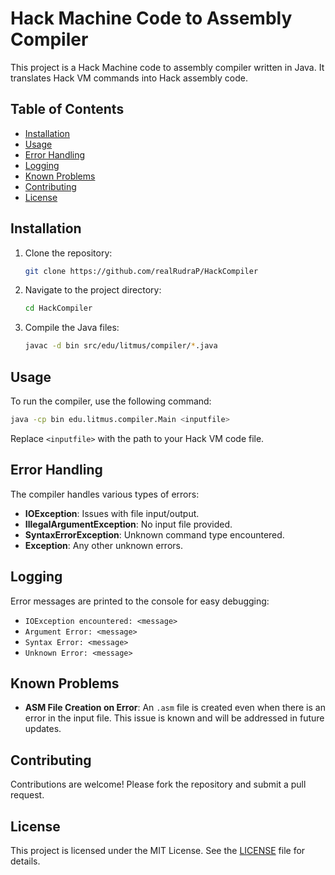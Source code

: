 # Hack Machine Code to Assembly Compiler

This project is a Hack Machine code to assembly compiler written in Java. It translates Hack VM commands into Hack assembly code.

## Table of Contents

- [Installation](#installation)
- [Usage](#usage)
- [Error Handling](#error-handling)
- [Logging](#logging)
- [Known Problems](#known-problems)
- [Contributing](#contributing)
- [License](#license)

## Installation

1. Clone the repository:
    ```sh
    git clone https://github.com/realRudraP/HackCompiler
    ```
2. Navigate to the project directory:
    ```sh
    cd HackCompiler
    ```
3. Compile the Java files:
    ```sh
    javac -d bin src/edu/litmus/compiler/*.java
    ```

## Usage

To run the compiler, use the following command:
```sh
java -cp bin edu.litmus.compiler.Main <inputfile>
```
Replace `<inputfile>` with the path to your Hack VM code file.

## Error Handling

The compiler handles various types of errors:
- **IOException**: Issues with file input/output.
- **IllegalArgumentException**: No input file provided.
- **SyntaxErrorException**: Unknown command type encountered.
- **Exception**: Any other unknown errors.

## Logging

Error messages are printed to the console for easy debugging:
- `IOException encountered: <message>`
- `Argument Error: <message>`
- `Syntax Error: <message>`
- `Unknown Error: <message>`

## Known Problems

- **ASM File Creation on Error**: An `.asm` file is created even when there is an error in the input file. This issue is known and will be addressed in future updates.

## Contributing

Contributions are welcome! Please fork the repository and submit a pull request.

## License

This project is licensed under the MIT License. See the [LICENSE](LICENSE) file for details.
```